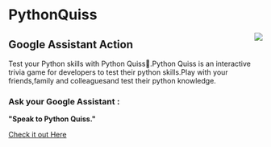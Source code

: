 # PythonQuiss     

<img align="right" src="https://github.com/jelonmusk/jelonmusk.github.io/blob/master/src/assets/images/googleAssistant.svg"/>    

##  Google Assistant Action    

Test your Python skills with Python Quiss🐍.Python Quiss is an interactive trivia game for developers to test their python skills.Play with your friends,family and colleaguesand test their python knowledge.    

### Ask your Google Assistant :    
**"Speak to Python Quiss."**     


[Check it out Here](https://assistant.google.com/services/a/uid/0000005277449320?hl=en)    


